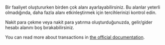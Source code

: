 Bir faaliyet oluştururken birden çok alanı ayarlayabilirsiniz. Bu alanlar yeterli olmadığında, daha fazla alanı etkinleştirmek için tercihlerinizi kontrol edin.

Nakit para çekme veya nakit para yatırma oluşturduğunuzda, gelir/gider hesabı alanını boş bırakabilirsiniz.

You can read more about transactions in [the official documentation](https://firefly-iii.readthedocs.io/en/latest/concepts/transactions.html).